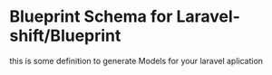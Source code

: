 # Blueprint Schema for Laravel-shift/Blueprint

this is some definition to generate Models for your laravel aplication
